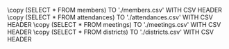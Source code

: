 \copy (SELECT * FROM members) TO './members.csv' WITH CSV HEADER
\copy (SELECT * FROM attendances) TO './attendances.csv' WITH CSV HEADER
\copy (SELECT * FROM meetings) TO './meetings.csv' WITH CSV HEADER
\copy (SELECT * FROM districts) TO './districts.csv' WITH CSV HEADER
